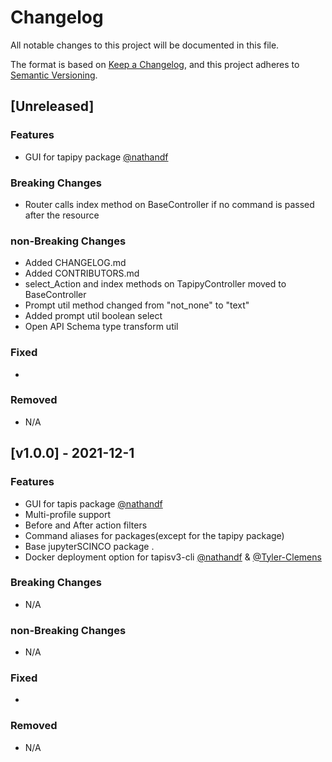 # Changelog
All notable changes to this project will be documented in this file.

The format is based on [Keep a Changelog](https://keepachangelog.com/en/1.0.0/),
and this project adheres to [Semantic Versioning](https://semver.org/spec/v2.0.0.html).

## [Unreleased]

### Features
- GUI for tapipy package [@nathandf](https://github.com/nathandf)

### Breaking Changes
- Router calls index method on BaseController if no command is passed after the resource

### non-Breaking Changes
- Added CHANGELOG.md
- Added CONTRIBUTORS.md
- select_Action and index methods on TapipyController moved to BaseController
- Prompt util method changed from "not_none" to "text"
- Added prompt util boolean select
- Open API Schema type transform util

### Fixed
- 

### Removed
- N/A

## [v1.0.0] - 2021-12-1
### Features
- GUI for tapis package [@nathandf](https://github.com/nathandf)
- Multi-profile support
- Before and After action filters
- Command aliases for packages(except for the tapipy package)
- Base jupyterSCINCO package
.
- Docker deployment option for tapisv3-cli [@nathandf](https://github.com/nathandf) & [@Tyler-Clemens](https://github.com/Tyler-Clemens)

### Breaking Changes
- N/A

### non-Breaking Changes
- N/A

### Fixed
- 

### Removed
- N/A

